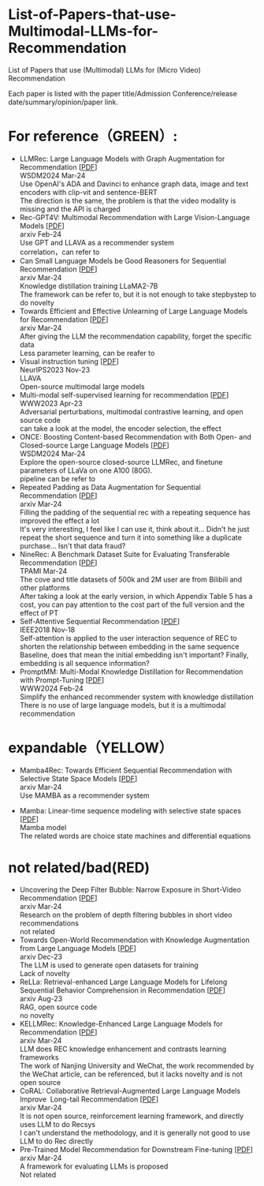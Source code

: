 # List-of-Papers-that-use-Multimodal-LLMs-for-Recommendation
List of Papers that use (Multimodal) LLMs for (Micro Video) Recommendation

Each paper is listed with the paper title/Admission Conference/release date/summary/opinion/paper link.

# For reference（GREEN）:
- LLMRec: Large Language Models with Graph Augmentation for Recommendation [[PDF](https://dl.acm.org/doi/pdf/10.1145/3616855.3635853)]  
  WSDM2024 Mar-24  
  Use OpenAI's ADA and Davinci to enhance graph data, image and text encoders with clip-vit and sentence-BERT  
  The direction is the same, the problem is that the video modality is missing and the API is charged  
- Rec-GPT4V: Multimodal Recommendation with Large Vision-Language Models   [[PDF](https://arxiv.org/pdf/2402.08670.pdf)]  
  arxiv Feb-24  
  Use GPT and LLAVA as a recommender system  
  correlation，can refer to  
- Can Small Language Models be Good Reasoners for Sequential Recommendation [[PDF](https://arxiv.org/pdf/2403.04260.pdf)]  
  arxiv Mar-24  
  Knowledge distillation training LLaMA2-7B  
  The framework can be refer to, but it is not enough to take stepbystep to do novelty  
- Towards Efficient and Effective Unlearning of Large Language Models for Recommendation [[PDF](https://arxiv.org/pdf/2403.03536v1.pdf)]  
  arxiv Mar-24  
  After giving the LLM the recommendation capability, forget the specific data  
  Less parameter learning, can be reafer to  
- Visual instruction tuning [[PDF](https://proceedings.neurips.cc/paper_files/paper/2023/file/6dcf277ea32ce3288914faf369fe6de0-Paper-Conference.pdf)]  
  NeurIPS2023 Nov-23  
  LLAVA  
  Open-source multimodal large models   
- Multi-modal self-supervised learning for recommendation [[PDF](https://dl.acm.org/doi/pdf/10.1145/3543507.3583206)]  
  WWW2023 Apr-23  
  Adversarial perturbations, multimodal contrastive learning, and open source code  
  can take a look at the model, the encoder selection, the effect  
- ONCE: Boosting Content-based Recommendation with Both Open- and Closed-source Large Language Models [[PDF](https://dl.acm.org/doi/pdf/10.1145/3616855.3635845)]  
  WSDM2024 Mar-24  
  Explore the open-source closed-source LLMRec, and finetune parameters of LLaVa on one A100 (80G).  
  pipeline can be refer to     
- Repeated Padding as Data Augmentation for Sequential Recommendation [[PDF](https://arxiv.org/pdf/2403.06372v1.pdf)]  
  arxiv Mar-24  
  Filling the padding of the sequential rec with a repeating sequence has improved the effect a lot  
  It's very interesting, I feel like I can use it, think about it... Didn't he just repeat the short sequence and turn it into something like a duplicate purchase... Isn't that data fraud?  
- NineRec: A Benchmark Dataset Suite for Evaluating Transferable Recommendation [[PDF](https://arxiv.org/pdf/2309.07705.pdf)]  
  TPAMI Mar-24  
  The cove and title datasets of 500k and 2M user are from Bilibili and other platforms  
  After taking a look at the early version, in which Appendix Table 5 has a cost, you can pay attention to the cost part of the full version and the effect of PT  
- Self-Attentive Sequential Recommendation [[PDF](https://arxiv.org/pdf/1808.09781.pdf)]  
  IEEE2018 Nov-18  
  Self-attention is applied to the user interaction sequence of REC to shorten the relationship between embedding in the same sequence  
  Baseline, does that mean the initial embedding isn't important? Finally, embedding is all sequence information?  
- PromptMM: Multi-Modal Knowledge Distillation for Recommendation with Prompt-Tuning [[PDF](https://arxiv.org/pdf/2402.17188v1.pdf)]  
  WWW2024 Feb-24  
  Simplify the enhanced recommender system with knowledge distillation  
  There is no use of large language models, but it is a multimodal recommendation  

# expandable（YELLOW）  
- Mamba4Rec: Towards Efficient Sequential Recommendation with Selective State Space Models [[PDF](https://arxiv.org/pdf/2403.03900v1.pdf)]  
  arxiv Mar-24  
  Use MAMBA as a recommender system  
    
- Mamba: Linear-time sequence modeling with selective state spaces [[PDF](https://arxiv.org/ftp/arxiv/papers/2312/2312.00752.pdf)]  
  Mamba model  
  The related words are choice state machines and differential equations  

# not related/bad(RED)  
- Uncovering the Deep Filter Bubble: Narrow Exposure in Short-Video Recommendation [[PDF](https://arxiv.org/pdf/2403.04511.pdf)]  
  arxiv Mar-24  
  Research on the problem of depth filtering bubbles in short video recommendations  
  not related  
- Towards Open-World Recommendation with Knowledge Augmentation from Large Language Models [[PDF](https://arxiv.org/pdf/2306.10933v4.pdf)]  
  arxiv Dec-23  
  The LLM is used to generate open datasets for training  
  Lack of novelty      
- ReLLa: Retrieval-enhanced Large Language Models for Lifelong Sequential Behavior Comprehension in Recommendation [[PDF](https://arxiv.org/pdf/2308.11131.pdf)]  
  arxiv Aug-23  
  RAG, open source code  
  no novelty  
- KELLMRec: Knowledge-Enhanced Large Language Models for Recommendation [[PDF](https://arxiv.org/pdf/2403.06642.pdf)]  
  arxiv Mar-24  
  LLM does REC knowledge enhancement and contrasts learning frameworks  
  The work of Nanjing University and WeChat, the work recommended by the WeChat article, can be referenced, but it lacks novelty and is not open source    
- CoRAL: Collaborative Retrieval-Augmented Large Language Models Improve  Long-tail Recommendation [[PDF](https://arxiv.org/pdf/2403.06447v1.pdf)]  
  arxiv Mar-24  
  It is not open source, reinforcement learning framework, and directly uses LLM to do Recsys  
  I can't understand the methodology, and it is generally not good to use LLM to do Rec directly  
- Pre-Trained Model Recommendation for Downstream Fine-tuning [[PDF](https://arxiv.org/pdf/2403.06382v1.pdf)]  
  arxiv Mar-24  
  A framework for evaluating LLMs is proposed  
  Not related    
